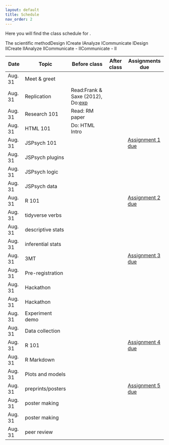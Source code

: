 ```yaml
---
layout: default
title: Schedule
nav_order: 2
---
```


Here you will find the class schedule for . <br>

<table>
    <thead>
        <tr>
            <th>Date</th>
            <th>Topic</th>
            <th>Before class</th>
            <th>After class</th>
            <th>Assignments due</th>
        </tr>
    </thead>
    <tbody>
    <tr><td>Aug. 31</td><td>Meet & greet</td><td></td><td></td><td></td></tr>
    <tr colspan = 5>The scientific method</tr>
    <tr><td>Aug. 31</td><td>Replication</td><td>Read:Frank & Saxe (2012), Do:<a href="/Assignment1.html">exp</a></td><td></td><td></td></tr>
    <tr colspan = 5>Design I</tr>
    <tr><td>Aug. 31</td><td>Research 101</td><td>Read: RM paper</td><td></td><td></td></tr>
    <tr colspan = 5>Create I</tr>
    <tr><td>Aug. 31</td><td>HTML 101</td><td>Do: HTML Intro</td><td></td><td></td></tr>
    <tr><td>Aug. 31</td><td>JSPsych 101</td><td></td><td></td><td><a href="/Assignment1.html">Assignment 1 due</a></td></tr>
    <tr><td>Aug. 31</td><td>JSPsych plugins</td><td></td><td></td><td></td></tr>
    <tr><td>Aug. 31</td><td>JSPsych logic</td><td></td><td></td><td></td></tr>
    <tr><td>Aug. 31</td><td>JSPsych data</td><td></td><td></td><td></td></tr>
    <tr colspan = 5>Analyze I</tr>
    <tr><td>Aug. 31</td><td>R 101</td><td></td><td></td><td><a href="/Assignment1.html">Assignment 2 due</a></td></tr>
    <tr><td>Aug. 31</td><td>tidyverse verbs</td><td></td><td></td><td></td></tr>
    <tr><td>Aug. 31</td><td>descriptive stats</td><td></td><td></td><td></td></tr>
    <tr><td>Aug. 31</td><td>inferential stats</td><td></td><td></td><td></td></tr>
    <tr colspan = 5>Communicate I</tr>
    <tr><td>Aug. 31</td><td>3MT</td><td></td><td></td><td><a href="/Assignment1.html">Assignment 3 due</a></td></tr>
    <tr colspan = 5>Design II</tr>
    <tr><td>Aug. 31</td><td>Pre-registration</td><td></td><td></td><td></td></tr>
    <tr colspan = 5>Create II</tr>
    <tr><td>Aug. 31</td><td>Hackathon</td><td></td><td></td><td></td></tr>
    <tr><td>Aug. 31</td><td>Hackathon</td><td></td><td></td><td></td></tr>
    <tr><td>Aug. 31</td><td>Experiment demo</td><td></td><td></td><td></td></tr>
    <tr><td>Aug. 31</td><td>Data collection</td><td></td><td></td><td></td></tr>
    <tr colspan = 5>Analyze II</tr>
    <tr><td>Aug. 31</td><td>R 101</td><td></td><td></td><td><a href="/Assignment1.html">Assignment 4 due</a></td></tr>
    <tr><td>Aug. 31</td><td>R Markdown</td><td></td><td></td><td></td></tr>
    <tr><td>Aug. 31</td><td>Plots and models</td><td></td><td></td><td></td></tr>
    <tr colspan = 5>Communicate - II</tr>
    <tr><td>Aug. 31</td><td>preprints/posters</td><td></td><td></td><td><a href="/Assignment1.html">Assignment 5 due</a></td></tr>
    <tr><td>Aug. 31</td><td>poster making</td><td></td><td></td><td></td></tr>
    <tr><td>Aug. 31</td><td>poster making</td><td></td><td></td><td></td></tr>
    <tr><td>Aug. 31</td><td>peer review</td><td></td><td></td><td></td></tr>
    <tr colspan = 5>Communicate - II</tr>
    </tbody>
</table>